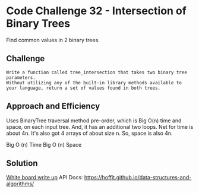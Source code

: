 # Code Challenge 32 - Intersection of Binary Trees
Find common values in 2 binary trees.

## Challenge
    Write a function called tree_intersection that takes two binary tree parameters.
    Without utilizing any of the built-in library methods available to your language, return a set of values found in both trees.

## Approach and Efficiency
Uses BinaryTree traversal method pre-order, which is Big O(n) time and space, on each input tree.
And, it has an additional two loops.
Net for time is about 4n.
It's also got 4 arrays of about size n. So, space is also 4n.

Big O (n) Time
Big O (n) Space

## Solution
[White board write up](assets/intersection.jpg)
API Docs:
https://hoffit.github.io/data-structures-and-algorithms/
